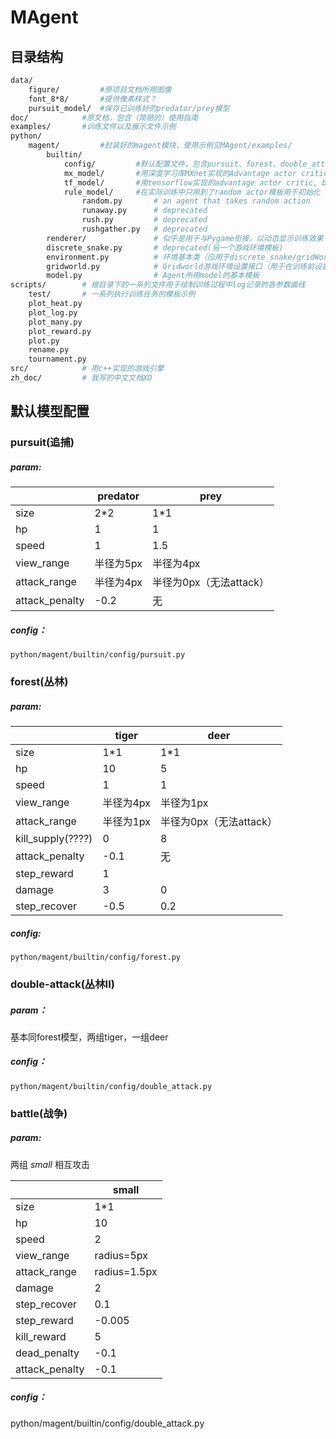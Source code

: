 # MAgent

## 目录结构

```bash
data/
	figure/   		#原项目文档所用图像
	font_8*8/ 		#提供像素样式？
	pursuit_model/ 	#保存已训练好的predator/prey模型
doc/			#原文档，包含（简陋的）使用指南
examples/		#训练文件以及展示文件示例
python/
	magent/			#封装好的magent模块，使用示例见MAgent/examples/
		builtin/		
			config/			#默认配置文件，包含pursuit、forest、double_attack、battle
			mx_model/		#用深度学习库MXnet实现的Advantage actor critic, base model 与dqn
			tf_model/		#用tensorflow实现的advantage actor critic, base model与dqn
			rule_model/		#在实际训练中只用到了random actor模板用于初始化
				random.py		# an agent that takes random action
				runaway.py		# deprecated
				rush.py			# deprecated
				rushgather.py	# deprecated
		renderer/				# 似乎是用于与Pygame衔接，以动态显示训练效果
		discrete_snake.py 		# deprecated(另一个游戏环境模板)
		environment.py 			# 环境基本类（应用于discrete_snake/gridWorld)
		gridworld.py			# Gridworld游戏环境设置接口（用于在训练前设置参数）
		model.py				# Agent所用model的基本模板
scripts/		# 根目录下的一系列文件用于绘制训练过程中log记录的各参数曲线
	test/		# 一系列执行训练任务的模板示例
    plot_heat.py		
    plot_log.py
    plot_many.py
    plot_reward.py
    plot.py
    rename.py
    tournament.py
src/			# 用c++实现的游戏引擎
zh_doc/			# 我写的中文文档XD
```



## 默认模型配置

### pursuit(追捕)

##### param:

|                | predator | prey             |
| -------------- | -------- | ---------------- |
| size           | 2*2      | 1*1              |
| hp             | 1        | 1                |
| speed          | 1        | 1.5              |
| view_range     | 半径为5px   | 半径为4px           |
| attack_range   | 半径为4px   | 半径为0px（无法attack） |
| attack_penalty | -0.2     | 无                |

##### config：

``python/magent/builtin/config/pursuit.py``

### forest(丛林)

##### param:

|                   | tiger  | deer             |
| ----------------- | ------ | ---------------- |
| size              | 1*1    | 1*1              |
| hp                | 10     | 5                |
| speed             | 1      | 1                |
| view_range        | 半径为4px | 半径为1px           |
| attack_range      | 半径为1px | 半径为0px（无法attack） |
| kill_supply(????) | 0      | 8                |
| attack_penalty    | -0.1   | 无                |
| step_reward       | 1      |                  |
| damage            | 3      | 0                |
| step_recover      | -0.5   | 0.2              |

##### config:

``python/magent/builtin/config/forest.py``

### double-attack(丛林II)

##### param：

基本同forest模型，两组tiger，一组deer

##### config：

``python/magent/builtin/config/double_attack.py``

### battle(战争)

##### param:

两组 *small* 相互攻击

|                | small        |
| -------------- | ------------ |
| size           | 1*1          |
| hp             | 10           |
| speed          | 2            |
| view_range     | radius=5px   |
| attack_range   | radius=1.5px |
| damage         | 2            |
| step_recover   | 0.1          |
| step_reward    | -0.005       |
| kill_reward    | 5            |
| dead_penalty   | -0.1         |
| attack_penalty | -0.1         |

##### config：

python/magent/builtin/config/double_attack.py